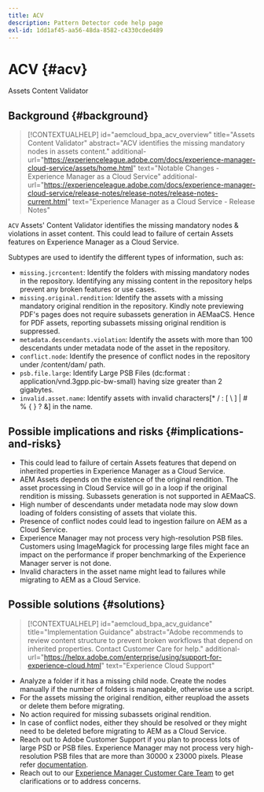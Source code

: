 ```yaml
---
title: ACV
description: Pattern Detector code help page
exl-id: 1dd1af45-aa56-48da-8582-c4330cded489
---
```

# ACV {#acv}

Assets Content Validator

## Background {#background}

>[!CONTEXTUALHELP]
>id="aemcloud_bpa_acv_overview"
>title="Assets Content Validator"
>abstract="ACV identifies the missing mandatory nodes in assets content."
>additional-url="https://experienceleague.adobe.com/docs/experience-manager-cloud-service/assets/home.html" text="Notable Changes - Experience Manager as a Cloud Service"
>additional-url="https://experienceleague.adobe.com/docs/experience-manager-cloud-service/release-notes/release-notes/release-notes-current.html" text="Experience Manager as a Cloud Service - Release Notes"

`ACV`  Assets' Content Validator identifies the missing mandatory nodes & violations in asset content. This could lead to failure of certain Assets features on Experience Manager as a Cloud Service.

Subtypes are used to identify the different types of information, such as:

* `missing.jcrcontent`: Identify the folders with missing mandatory nodes in the repository. Identifying any missing content in the repository helps prevent any broken features or use cases.
* `missing.original.rendition`: Identify the assets with a missing mandatory original rendition in the repository. Kindly note previewing PDF's pages does not require subassets generation in AEMaaCS. Hence for PDF assets, reporting subassets missing original rendition is suppressed.
* `metadata.descendants.violation`: Identify the assets with more than 100 descendants under metadata node of the asset in the repository.
* `conflict.node`: Identify the presence of conflict nodes in the repository under /content/dam/ path.
* `psb.file.large`: Identify Large PSB Files (dc:format : application/vnd.3gpp.pic-bw-small) having size greater than 2 gigabytes.
* `invalid.asset.name`: Identify assets with invalid characters[* / : [ \ ] | # % { } ? &] in the name.

## Possible implications and risks {#implications-and-risks}

* This could lead to failure of certain Assets features that depend on inherited properties in Experience Manager as a Cloud Service.
* AEM Assets depends on the existence of the original rendition. The asset processing in Cloud Service will go in a loop if the original rendition is missing. Subassets generation is not supported in AEMaaCS.
* High number of descendants under metadata node may slow down loading of folders consisting of assets that violate this.
* Presence of conflict nodes could lead to ingestion failure on AEM as a Cloud Service.
* Experience Manager may not process very high-resolution PSB files. Customers using ImageMagick for processing large files might face an impact on the performance if proper benchmarking of the Experience Manager server is not done.
* Invalid characters in the asset name might lead to failures while migrating to AEM as a Cloud Service.

## Possible solutions {#solutions}

>[!CONTEXTUALHELP]
>id="aemcloud_bpa_acv_guidance"
>title="Implementation Guidance"
>abstract="Adobe recommends to review content structure to prevent broken workflows that depend on inherited properties. Contact Customer Care for help."
>additional-url="https://helpx.adobe.com/enterprise/using/support-for-experience-cloud.html" text="Experience Cloud Support"

* Analyze a folder if it has a missing child node. Create the nodes manually if the number of folders is manageable, otherwise use a script.
* For the assets missing the original rendition, either reupload the assets or delete them before migrating. 
* No action required for missing subassets original rendition.
* In case of conflict nodes, either they should be resolved or they might need to be deleted before migrating to AEM as a Cloud Service.
* Reach out to Adobe Customer Support if you plan to process lots of large PSD or PSB files. Experience Manager may not process very high-resolution PSB files that are more than 30000 x 23000 pixels. Please refer [documentation](https://experienceleague.adobe.com/docs/experience-manager-65/assets/extending/best-practices-for-imagemagick.html).
* Reach out to our [Experience Manager Customer Care Team](https://helpx.adobe.com/enterprise/using/support-for-experience-cloud.html) to get clarifications or to address concerns.
